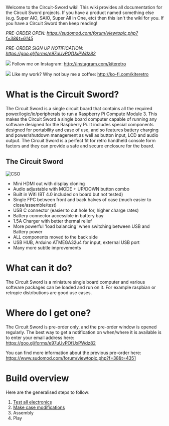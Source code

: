 Welcome to the Circuit-Sword wiki! This wiki provides all documentation for the Circuit Sword projects. If you have a product named something else (e.g. Super AIO, SAIO, Super All in One, etc) then this isn't the wiki for you. If you have a Circuit Sword then keep reading!

_PRE-ORDER OPEN: https://sudomod.com/forum/viewtopic.php?f=38&t=6145_

_PRE-ORDER SIGN UP NOTIFICATION: https://goo.gl/forms/e97uUvPOfUxPWdz82_

![](https://i.imgur.com/ibdWkuw.png) Follow me on Instagram: http://instagram.com/kiteretro

![](https://i.imgur.com/s4VyfJG.png) Like my work? Why not buy me a coffee: http://ko-fi.com/kiteretro

# What is the Circuit Sword?
The Circuit Sword is a single circuit board that contains all the required power/logic/io/peripherals to run a Raspberry Pi Compute Module 3. This makes the Circuit Sword a single board computer capable of running any software designed for the Raspberry Pi. It includes special components designed for portability and ease of use, and so features battery charging and power/shutdown management as well as button input, LCD and audio output. The Circuit Sword is a perfect fit for retro handheld console form factors and they can provide a safe and secure enclosure for the board.

## The Circuit Sword
![CSO](https://i.imgur.com/KdKMpH0.jpg)
* Mini HDMI out with display cloning
* Audio adjustable with MODE + UP/DOWN button combo
* Built in Wifi (BT 4.0 included on board but not tested)
* Single FPC between front and back halves of case (much easier to close/assemble/test)
* USB C connector (easier to cut hole for, higher charge rates)
* Battery connector accessible in battery bay
* 1.5A Charger with better thermal relief
* More powerful 'load balancing' when switching between USB and Battery power
* ALL components moved to the back side
* USB HUB, Arduino ATMEGA32u4 for input, external USB port
* Many more subtle improvements

# What can it do?
The Circuit Sword is a miniature single board computer and various software packages can be loaded and run on it. For example raspbian or retropie distributions are good use cases.

# Where do I get one?
The Circuit Sword is pre-order only, and the pre-order window is opened regularly. The best way to get a notification on when/where it is available is to enter your email address here: https://goo.gl/forms/e97uUvPOfUxPWdz82

You can find more information about the previous pre-order here: https://www.sudomod.com/forum/viewtopic.php?f=38&t=4351

# Build overview
Here are the generalised steps to follow:

1. [Test all electronics](https://github.com/kiteretro/Circuit-Sword/wiki/Circuit-Sword-Original---Electronics-Guide)
2. [Make case modifications](https://github.com/kiteretro/Circuit-Sword/wiki/GB-Original-Case-Mod-Guide)
3. Assembly
4. Play